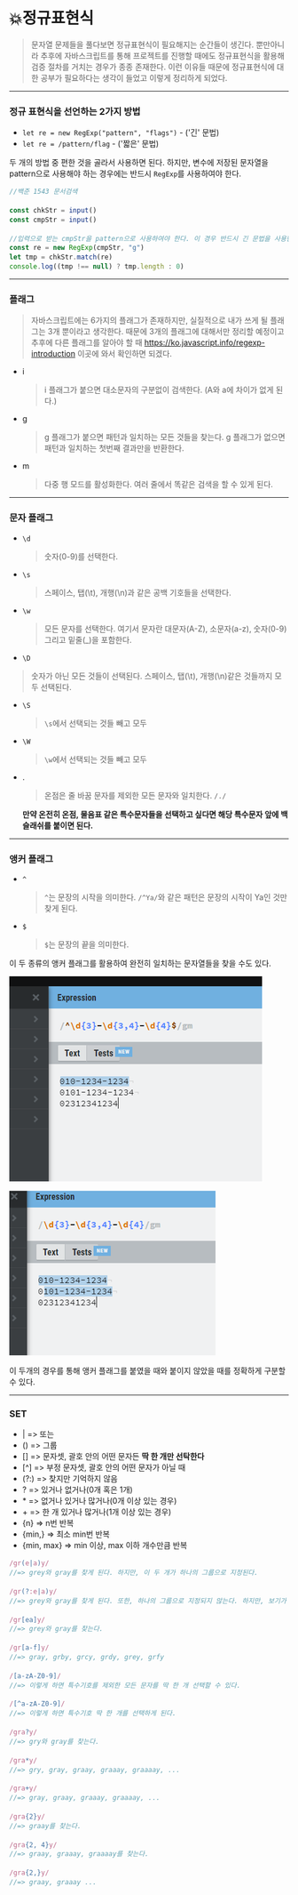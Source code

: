 # 💥정규표현식

> 문자열 문제들을 풀다보면 정규표현식이 필요해지는 순간들이 생긴다. 뿐만아니라 추후에 자바스크립트를 통해 프로젝트를 진행할 때에도 정규표현식을 활용해 검증 절차를 거치는 경우가 종종 존재한다. 이런 이유들 때문에 정규표현식에 대한 공부가 필요하다는 생각이 들었고 이렇게 정리하게 되었다.

---

### 정규 표현식을 선언하는 2가지 방법

- `let re = new RegExp("pattern", "flags")` - ('긴' 문법)
- `let re = /pattern/flag` - ('짧은' 문법)

두 개의 방법 중 편한 것을 골라서 사용하면 된다. 하지만, 변수에 저장된 문자열을 pattern으로 사용해야 하는 경우에는 반드시 `RegExp`를 사용하여야 한다.

```javascript
//백준 1543 문서검색

const chkStr = input()
const cmpStr = input()

//입력으로 받는 cmpStr을 pattern으로 사용하여야 한다. 이 경우 반드시 긴 문법을 사용한다. 
const re = new RegExp(cmpStr, "g")
let tmp = chkStr.match(re)
console.log((tmp !== null) ? tmp.length : 0)
```

---

### 플래그

> 자바스크립트에는 6가지의 플래그가 존재하지만, 실질적으로 내가 쓰게 될 플래그는 3개 뿐이라고 생각한다. 때문에 3개의 플래그에 대해서만 정리할 예정이고 추후에 다른 플래그를 알아야 할 때 https://ko.javascript.info/regexp-introduction 이곳에 와서 확인하면 되겠다.

- i

  > i 플래그가 붙으면 대소문자의 구분없이 검색한다. (A와 a에 차이가 없게 된다.)

- g

  > g 플래그가 붙으면 패턴과 일치하는 모든 것들을 찾는다. g 플래그가 없으면 패턴과 일치하는 첫번째 결과만을 반환한다.

- m

  > 다중 행 모드를 활성화한다. 여러 줄에서 똑같은 검색을 할 수 있게 된다.

---

### 문자 플래그

- `\d`

  > 숫자(0-9)를 선택한다.

- `\s`

  > 스페이스, 탭(\t), 개행(\n)과 같은 공백 기호들을 선택한다.

- `\w`

  > 모든 문자를 선택한다. 여기서 문자란 대문자(A-Z), 소문자(a-z), 숫자(0-9) 그리고 밑줄(_)을 포함한다.

- `\D`

> 숫자가 아닌 모든 것들이 선택된다. 스페이스, 탭(\t), 개행(\n)같은 것들까지 모두 선택된다.

- `\S`

  > `\s`에서 선택되는 것들 빼고 모두

- `\W`

  > `\w`에서 선택되는 것들 빼고 모두

- .

  > 온점은 줄 바꿈 문자를 제외한 모든 문자와 일치한다. `/./`

  **만약 온전히 온점, 물음표 같은 특수문자들을 선택하고 싶다면 해당 특수문자 앞에 백슬래쉬를 붙이면 된다.**

---

### 앵커 플래그

- `^`

  > `^`는 문장의 시작을 의미한다. `/^Ya/`와 같은 패턴은 문장의 시작이 Ya인 것만 찾게 된다.

- `$`

  > `$`는 문장의 끝을 의미한다.

이 두 종류의 앵커 플래그를 활용하여 완전히 일치하는 문자열들을 찾을 수도 있다.

![regExp1](/assets/img/regExp1.png)



![regExp2](/assets/img/regExp2.png)



이 두개의 경우를 통해 앵커 플래그를 붙였을 때와 붙이지 않았을 때를 정확하게 구분할 수 있다.

---

### SET

- |  => 또는
- ()  => 그룹
- []  => 문자셋, 괄호 안의 어떤 문자든 **딱 한 개만 선탁한다**
- [^]  => 부정 문자셋, 괄호 안의 어떤 문자가 아닐 때
- (?:)  => 찾지만 기억하지 않음
- ?  => 있거나 없거나(0개 혹은 1개)
- \*  => 없거나 있거나 많거나(0개 이상 있는 경우)
- \+  => 한 개 있거나 많거나(1개 이상 있는 경우)
- {n}  => n번 반복
- {min,}  => 최소 min번 반복
- {min, max}  => min 이상, max 이하 개수만큼 반복

```javascript
/gr(e|a)y/
//=> grey와 gray를 찾게 된다. 하지만, 이 두 개가 하나의 그룹으로 지정된다.

/gr(?:e|a)y/
//=> grey와 gray를 찾게 된다. 또한, 하나의 그룹으로 지정되지 않는다. 하지만, 보기가 힘들다. 때문에 보통 똑같은 기능을 하지만 간단한 대괄호를 많이 사용한다.

/gr[ea]y/
//=> grey와 gray를 찾는다.

/gr[a-f]y/
//=> gray, grby, grcy, grdy, grey, grfy
   
/[a-zA-Z0-9]/
//=> 이렇게 하면 특수기호를 제외한 모든 문자를 딱 한 개 선택할 수 있다.
  
/[^a-zA-Z0-9]/
//=> 이렇게 하면 특수기호 딱 한 개를 선택하게 된다.
    
/gra?y/
//=> gry와 gray를 찾는다.

/gra*y/
//=> gry, gray, graay, graaay, graaaay, ...
    
/gra+y/
//=> gray, graay, graaay, graaaay, ...

/gra{2}y/
//=> graay를 찾는다.
    
/gra{2, 4}y/
//=> graay, graaay, graaaay를 찾는다.

/gra{2,}y/
//=> graay, graaay ...
```

